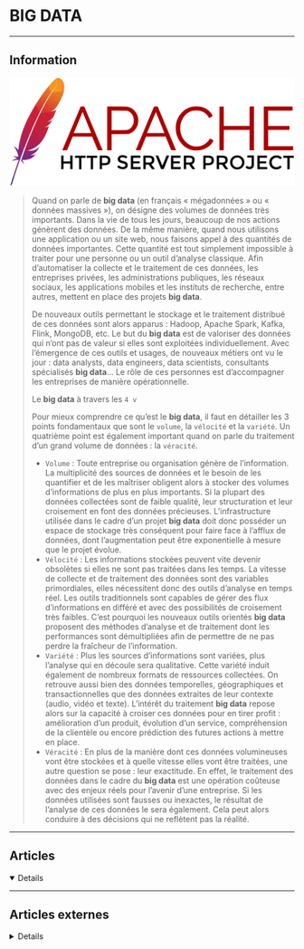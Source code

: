 # BIG DATA
---

## <i class="fa-solid fa-hashtag"></i> Information


![Logo](../_media/apps/apache_http_server/apache_http_server_logo.svg ':size=250 :no-zoom')

> <i class="fa-solid fa-quote-left"></i> Quand on parle de **big data** (en français « mégadonnées » ou « données massives »), on désigne des volumes de données très importants. Dans la vie de tous les jours, beaucoup de nos actions génèrent des données. De la même manière, quand nous utilisons une application ou un site web, nous faisons appel à des quantités de données importantes. Cette quantité est tout simplement impossible à traiter pour une personne ou un outil d’analyse classique. Afin d’automatiser la collecte et le traitement de ces données, les entreprises privées, les administrations publiques, les réseaux sociaux, les applications mobiles et les instituts de recherche, entre autres, mettent en place des projets **big data**.
>
> De nouveaux outils permettant le stockage et le traitement distribué de ces données sont alors apparus :  Hadoop, Apache Spark, Kafka, Flink, MongoDB, etc. Le but du **big data** est de valoriser des données qui n’ont pas de valeur si elles sont exploitées individuellement. Avec l’émergence de ces outils et usages, de nouveaux métiers ont vu le jour : data analysts, data engineers, data scientists, consultants spécialisés **big data**... Le rôle de ces personnes est d’accompagner les entreprises de manière opérationnelle.
> 
> Le **big data** à travers les `4 v`
>
> Pour mieux comprendre ce qu’est le **big data**, il faut en détailler les 3 points fondamentaux que sont le `volume`, la `vélocité` et la `variété`. Un quatrième point est également important quand on parle du traitement d’un grand volume de données : la `véracité`.
>
> - `Volume` : Toute entreprise ou organisation génère de l’information. La multiplicité des sources de données et le besoin de les quantifier et de les maîtriser obligent alors à stocker des volumes d’informations de plus en plus importants. Si la plupart des données collectées sont de faible qualité, leur structuration et leur croisement en font des données précieuses. L’infrastructure utilisée dans le cadre d’un projet **big data** doit donc posséder un espace de stockage très conséquent pour faire face à l’afflux de données, dont l’augmentation peut être exponentielle à mesure que le projet évolue.
> - `Vélocité` : Les informations stockées peuvent vite devenir obsolètes si elles ne sont pas traitées dans les temps. La vitesse de collecte et de traitement des données sont des variables primordiales, elles nécessitent donc des outils d’analyse en temps réel. Les outils traditionnels sont capables de gérer des flux d’informations en différé et avec des possibilités de croisement très faibles. C’est pourquoi les nouveaux outils orientés **big data** proposent des méthodes d’analyse et de traitement dont les performances sont démultipliées afin de permettre de ne pas perdre la fraîcheur de l’information.
> - `Variété` : Plus les sources d’informations sont variées, plus l’analyse qui en découle sera qualitative. Cette variété induit également de nombreux formats de ressources collectées. On retrouve aussi bien des données temporelles, géographiques et transactionnelles que des données extraites de leur contexte (audio, vidéo et texte). L’intérêt du traitement **big data** repose alors sur la capacité à croiser ces données pour en tirer profit : amélioration d’un produit, évolution d’un service, compréhension de la clientèle ou encore prédiction des futures actions à mettre en place.
> - `Véracité` : En plus de la manière dont ces données volumineuses vont être stockées et à quelle vitesse elles vont être traitées, une autre question se pose : leur exactitude. En effet, le traitement des données dans le cadre du **big data** est une opération coûteuse avec des enjeux réels pour l’avenir d’une entreprise. Si les données utilisées sont fausses ou inexactes, le résultat de l’analyse de ces données le sera également. Cela peut alors conduire à des décisions qui ne reflètent pas la réalité. <i class="fa-solid fa-quote-left fa-rotate-180"></i>

---

## <i class="fa-regular fa-newspaper"></i> Articles

<details open>

</details>

---

## <i class="fa-solid fa-glasses"></i> Articles externes

<details>

- [Top 15 ETL tools in 2024](https://medium.owox.com/top-15-etl-tools-in-2023-1e0a87bb299f)
- [What is Data Pipeline?](https://youtu.be/kGT4PcTEPP8) (youtube)
- [10 Robust Enterprise-Grade ELT Tools To Collect Loads of Data](https://dzone.com/articles/10-robust-enterprise-grade-elt-tools-to-collect-lo)
- [Big Data : définition, technologies, utilisations, formations](https://datascientest.com/big-data-tout-savoir)
- [Big data avec awk](https://connect.ed-diamond.com/GNU-Linux-Magazine/glmf-220/big-data-avec-awk)
- [Big-Data Project Guidelines](https://dzone.com/articles/bigdata-projects-guidelines)
- [Bonnes pratiques pour votre stratégie en matière de Big Data](https://blog.ostraca.fr/bonnes-pratiques-pour-votre-strategie-en-matiere-de-big-data/)
- [Build a Plagiarism Checker Using Machine Learning](https://dzone.com/articles/build-a-plagiarism-checker-using-machine-learning)
- [Building Data Platforms — The ETL bias](/bigdata/temp01)
- [Cloud Data Warehouse Comparison: Redshift vs. BigQuery vs. Azure vs. Snowflake for Real-Time Workloads](https://dzone.com/articles/cloud-data-warehouse-comparison-redshift-vs-bigque)
- [Complete Guide to Predictive Analytics and Big Data Analytics](https://dzone.com/articles/complete-guide-to-predictive-analytics-and-big-dat)
- [Définition : Qu’est-ce que le Big Data ?](https://www.lebigdata.fr/definition-big-data)
- [How to clean quantitative user data — a visual guide](https://uxdesign.cc/how-to-clean-quantitative-user-data-a-visual-guide-854ef1f5705d)
- [How to design a system to scale to your first 100 million users](https://levelup.gitconnected.com/how-to-design-a-system-to-scale-to-your-first-100-million-users-4450a2f9703d)
- [Interactive Exploratory Data Analysis](https://towardsdatascience.com/interactive-exploratory-data-analysis-259e62fed295)
- [Les six V du Big Data : exploitez pleinement votre base de données](https://blog.ostraca.fr/les-six-v-du-big-data-exploitez-pleinement-votre-base-de-donnees/)
- [Preventing and Fixing Bad Data in Event Streams (Part 1)](https://dzone.com/articles/preventing-and-fixing-bad-data-in-event-streams)
- [Qu’est-ce que le Big Data ?](https://www.oracle.com/fr/big-data/what-is-big-data/)
- [Qu’est-ce que le big data ?](https://www.ovhcloud.com/fr/public-cloud/big-data-definition/)
- [The Beginner’s Guide to the Modern Data Stack](https://towardsdatascience.com/the-beginners-guide-to-the-modern-data-stack-d1c54bd1793e)

</details>
